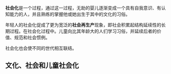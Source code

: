 **社会化**是一个过程，通过这一过程，无助的婴儿逐渐变成一个具有自我意识、有认知能力的人，并且熟练的掌握他或她出生于其中的文化的习俗。



年轻人的社会化促成了更为宽泛的**社会再生产**现象，即社会积累起结构延续性的长期过程。在社会化过程中。儿童向比其年龄大的人们学习习俗，并延续后者的价值、规范和社会惯例。



社会化也会使不同的世代相互联结。



## 文化、社会和儿童社会化



